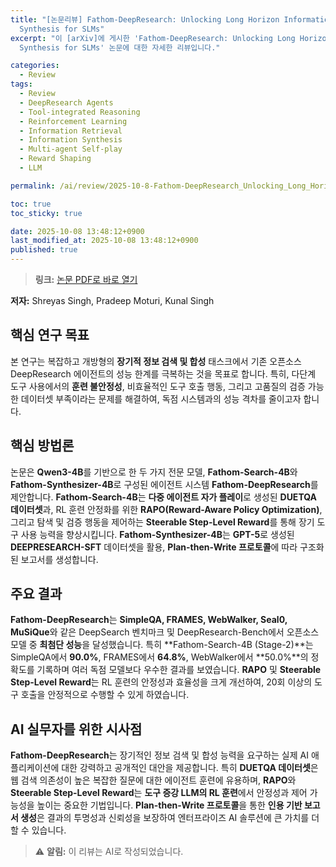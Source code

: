 ```yaml
---
title: "[논문리뷰] Fathom-DeepResearch: Unlocking Long Horizon Information Retrieval and
  Synthesis for SLMs"
excerpt: "이 [arXiv]에 게시한 'Fathom-DeepResearch: Unlocking Long Horizon Information Retrieval and
  Synthesis for SLMs' 논문에 대한 자세한 리뷰입니다."

categories:
  - Review
tags:
  - Review
  - DeepResearch Agents
  - Tool-integrated Reasoning
  - Reinforcement Learning
  - Information Retrieval
  - Information Synthesis
  - Multi-agent Self-play
  - Reward Shaping
  - LLM

permalink: /ai/review/2025-10-8-Fathom-DeepResearch_Unlocking_Long_Horizon_Information_Retrieval_and_Synthesis_for_SLMs/

toc: true
toc_sticky: true

date: 2025-10-08 13:48:12+0900
last_modified_at: 2025-10-08 13:48:12+0900
published: true
---
```

> **링크:** [논문 PDF로 바로 열기](https://arxiv.org/abs/2509.24107)

**저자:** Shreyas Singh, Pradeep Moturi, Kunal Singh



## 핵심 연구 목표
본 연구는 복잡하고 개방형의 **장기적 정보 검색 및 합성** 태스크에서 기존 오픈소스 DeepResearch 에이전트의 성능 한계를 극복하는 것을 목표로 합니다. 특히, 다단계 도구 사용에서의 **훈련 불안정성**, 비효율적인 도구 호출 행동, 그리고 고품질의 검증 가능한 데이터셋 부족이라는 문제를 해결하여, 독점 시스템과의 성능 격차를 줄이고자 합니다.

## 핵심 방법론
논문은 **Qwen3-4B**를 기반으로 한 두 가지 전문 모델, **Fathom-Search-4B**와 **Fathom-Synthesizer-4B**로 구성된 에이전트 시스템 **Fathom-DeepResearch**를 제안합니다. **Fathom-Search-4B**는 **다중 에이전트 자가 플레이**로 생성된 **DUETQA 데이터셋**과, RL 훈련 안정화를 위한 **RAPO(Reward-Aware Policy Optimization)**, 그리고 탐색 및 검증 행동을 제어하는 **Steerable Step-Level Reward**를 통해 장기 도구 사용 능력을 향상시킵니다. **Fathom-Synthesizer-4B**는 **GPT-5**로 생성된 **DEEPRESEARCH-SFT** 데이터셋을 활용, **Plan-then-Write 프로토콜**에 따라 구조화된 보고서를 생성합니다.

## 주요 결과
**Fathom-DeepResearch**는 **SimpleQA, FRAMES, WebWalker, Seal0, MuSiQue**와 같은 DeepSearch 벤치마크 및 DeepResearch-Bench에서 오픈소스 모델 중 **최첨단 성능**을 달성했습니다. 특히 **Fathom-Search-4B (Stage-2)**는 SimpleQA에서 **90.0%**, FRAMES에서 **64.8%**, WebWalker에서 **50.0%**의 정확도를 기록하며 여러 독점 모델보다 우수한 결과를 보였습니다. **RAPO** 및 **Steerable Step-Level Reward**는 RL 훈련의 안정성과 효율성을 크게 개선하여, 20회 이상의 도구 호출을 안정적으로 수행할 수 있게 하였습니다.

## AI 실무자를 위한 시사점
**Fathom-DeepResearch**는 장기적인 정보 검색 및 합성 능력을 요구하는 실제 AI 애플리케이션에 대한 강력하고 공개적인 대안을 제공합니다. 특히 **DUETQA 데이터셋**은 웹 검색 의존성이 높은 복잡한 질문에 대한 에이전트 훈련에 유용하며, **RAPO**와 **Steerable Step-Level Reward**는 **도구 증강 LLM의 RL 훈련**에서 안정성과 제어 가능성을 높이는 중요한 기법입니다. **Plan-then-Write 프로토콜**을 통한 **인용 기반 보고서 생성**은 결과의 투명성과 신뢰성을 보장하여 엔터프라이즈 AI 솔루션에 큰 가치를 더할 수 있습니다.

> ⚠️ **알림:** 이 리뷰는 AI로 작성되었습니다.